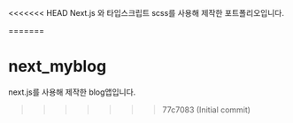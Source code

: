 <<<<<<< HEAD
Next.js 와  타입스크립트 scss를 사용해 제작한 포트폴리오입니다.

=======
# next_myblog
next.js를 사용해 제작한 blog앱입니다.
>>>>>>> 77c7083 (Initial commit)
